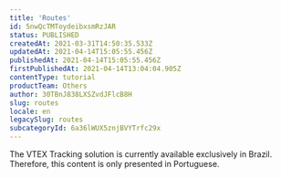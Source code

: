 ```yaml
---
title: 'Routes'
id: 5nwQcTMToydeibxsmRzJAR
status: PUBLISHED
createdAt: 2021-03-31T14:50:35.533Z
updatedAt: 2021-04-14T15:05:55.456Z
publishedAt: 2021-04-14T15:05:55.456Z
firstPublishedAt: 2021-04-14T13:04:04.905Z
contentType: tutorial
productTeam: Others
author: 30TBnJ838LXSZvdJFlcB8H
slug: routes
locale: en
legacySlug: routes
subcategoryId: 6a36lWUX5znjBVYTrfc29x
---
```


<div class="alert alert-warning" role="alert">The VTEX Tracking solution is currently available exclusively in Brazil. Therefore, this content is only presented in Portuguese.</div>
